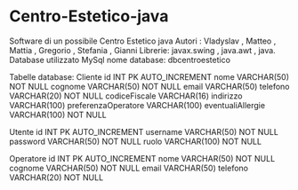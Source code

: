 # Centro-Estetico-java
Software di un possibile Centro Estetico java
Autori : Vladyslav , Matteo , Mattia , Gregorio , Stefania , Gianni
Librerie: javax.swing , java.awt , java.
Database utilizzato MySql nome database: dbcentroestetico

Tabelle database:
Cliente 
id INT PK AUTO_INCREMENT
nome VARCHAR(50) NOT NULL
cognome VARCHAR(50) NOT NULL
email VARCHAR(50)
telefono VARCHAR(20) NOT NULL
codiceFiscale VARCHAR(16)
indirizzo VARCHAR(100)
preferenzaOperatore VARCHAR(100)
eventualiAllergie VARCHAR(100) NOT NULL

Utente 
id INT PK AUTO_INCREMENT
username VARCHAR(50) NOT NULL
password VARCHAR(50) NOT NULL
ruolo VARCHAR(100) NOT NULL

Operatore 
id INT PK AUTO_INCREMENT
nome VARCHAR(50) NOT NULL
cognome VARCHAR(50) NOT NULL
email VARCHAR(50)
telefono VARCHAR(20) NOT NULL


